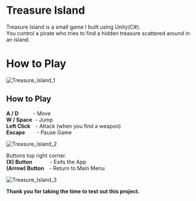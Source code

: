 # Treasure Island

Treasure Island is a small game I built using Unity(C#).</br> 
You control a pirate who tries to find a hidden treasure scattered around in an island.

# How to Play

![Treasure_Island_1](https://user-images.githubusercontent.com/115983223/200130834-10876920-b039-47a1-bc0c-6a4ef0a28e09.gif)

## How to Play

**A / D**&nbsp; &nbsp; &nbsp; &nbsp; &nbsp; - Move</br>
**W / Space**&nbsp; - Jump</br>
**Left Click** - Attack (when you find a weapon)</br>
**Escape**&nbsp;&nbsp;&nbsp;&nbsp;&nbsp;&nbsp;&nbsp;&nbsp;- Pause Game</br>

![Treasure_Island_2](https://user-images.githubusercontent.com/115983223/200130918-045eb4c5-f160-43ec-a06a-892e51b2aee5.gif)

Buttons top right corner.</br>
**(X) Button**&nbsp;&nbsp;&nbsp;&nbsp;&nbsp;&nbsp;&nbsp;&nbsp;&nbsp;&nbsp;&nbsp;&nbsp;- Exits the App</br>
**(Arrow) Button** - Return to Main Menu</br>

![Treasure_Island_3](https://user-images.githubusercontent.com/115983223/200130951-b1a1d5d3-c717-4fa3-b0dd-ceb5f29fc123.gif)

**Thank you for taking the time to test out this project.**

